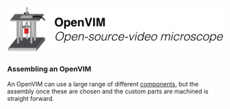 <p align="center">
<img src="assets/OpenVIMLogo.png" width="800"/>
<h3 align="left">Assembling an OpenVIM</h1>
</p>

An OpenVIM can use a large range of different [components](parts.md), but the assembly once these are chosen and the custom parts are machined is straight forward.

###

